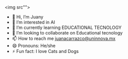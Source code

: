 <img src"">




- 👋 Hi, I’m Juany
- 👀 I’m interested in AI
- 🌱 I’m currently learning EDUCATIONAL TECNOLOGY
- 💞️ I’m looking to collaborate on Educational tecnology
- 📫 How to reach me juanacarrazco@uninnova.mx
- 😄 Pronouns: He/she
- ⚡ Fun fact: I love Cats and Dogs
